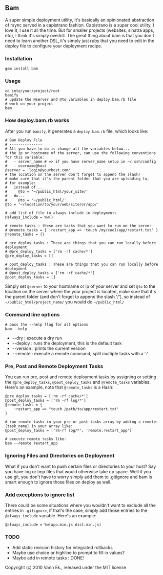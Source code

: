 ## Bam

A super simple deployment utility, it's basically an opinionated abstraction of rsync served in a capistrano fashion. Capistrano is a super cool utility, I love it, I use it all the time. But for smaller projects (websites, sinatra apps, etc), I think it's simply overkill. The great thing about bam is that you don't need to learn another DSL, it's simply just ruby that you need to edit in the deploy file to configure your deployment recipe.

### Installation

    gem install bam
    
### Usage


    cd into/your/project/root
    bamify
    # update the @server and @to variables in deploy.bam.rb file
    # work on your project
    bam

### How deploy.bam.rb works

After you run <code>bamify</code>, it generates a <code>deploy.bam.rb</code> file, which looks like:

    # Bam Deploy File
    # ---------------
    # All you have to do is change all the variables below...
    # the ip or hostname of the server, can use the following conventions for this variable:
    #   - server_name # => if you have server_name setup in ~/.ssh/config
    #   - username@host
    @server = 'login@yourhost.com'
    # the location on the server don't forget to append the slash/
    # make sure that it's the parent folder that you are uploading to,
    # for example:
    #   instead of...
    #     @to = '~/public_html/your_site/'
    #   do...
    #     @to = '~/public_html/'
    @to = '~/location/to/your/web/site/or/app/'

    # add list of file to always include in deployments
    @always_include = %w()

    # remote tasks : these are tasks that you want to run on the server
    # @remote_tasks = { :restart_app => 'touch /my/cool/app/restart.txt' }
    @remote_tasks = {}

    # pre_deploy_tasks : These are things that you can run locally before deployment
    # @pre_deploy_tasks = ['rm -rf cache/*']
    @pre_deploy_tasks = []

    # post_deploy_tasks : These are things that you can run locally before deployment
    # @post_deploy_tasks = ['rm -rf cache/*']
    @post_deploy_tasks = []

Simply set <code>@server</code> to your hostname or ip of your server and set <code>@to</code> to the location
on the server where the your project is located, make sure that it's the parent folder (and don't forget to
append the slash '/'), so instead of <code>~/public_html/project_name/</code> you would do <code>~/public_html/</code>

### Command line options

```
# pass the --help flag for all options
bam --help
```

* --dry : execute a dry run
* --deploy : runs the deployment, this is the default task
* --version : prints the current version
* --remote : execute a remote command, split multiple tasks with a ':'

### Pre, Post and Remote Deployment Tasks

You can run pre, post and remote deployment tasks by assigning or setting the `@pre_deploy_tasks`, `@post_deploy_tasks` and `@remote_tasks` variables. Here's an example, note that `@remote_tasks` is a Hash:

```
@pre_deploy_tasks = ['rm -rf cache/*']
@post_deploy_tasks = ['rm -rf log/*']
@remote_tasks = {
    :restart_app => "touch /path/to/app/restart.txt"
}

# run remote tasks in your pre or post tasks array by adding a remote:[task_name] in your array like:
@post_deploy_tasks = ['rm-rf log/*', 'remote:restart_app']

# execute remote tasks like:
bam --remote restart_app
```

### Ignoring Files and Directories on Deployment

What if you don't want to push certain files or directories to your host? Say you have log or tmp files that would otherwise take up space. Well if you use git, you don't have to worry simply add them to .gitignore and bam is smart enough to ignore those files on deploy as well. 

### Add exceptions to ignore list

There could be some situations where you wouldn't want to exclude all the entries in `.gitignore`, if that's the case, simply add those entries to the `@always_include` variable. Here's an example:

```
@always_include = %w(app.min.js dist.min.js)
```

### TODO

- Add static revision history for integrated rollbacks
- Maybe use choice or highline to prompt to fill in values?
- Maybe add in remote tasks : DONE!


Copyright (c) 2010 Vann Ek., released under the MIT license